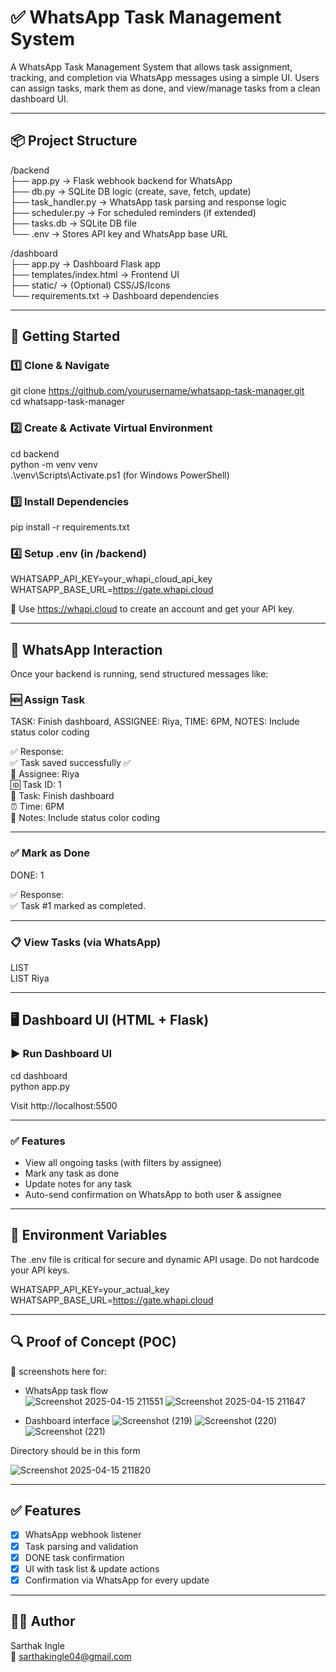 
# ✅ WhatsApp Task Management System

A WhatsApp Task Management System that allows task assignment, tracking, and completion via WhatsApp messages using a simple UI. Users can assign tasks, mark them as done, and view/manage tasks from a clean dashboard UI.

---

## 📦 Project Structure

/backend  
├── app.py → Flask webhook backend for WhatsApp  
├── db.py → SQLite DB logic (create, save, fetch, update)  
├── task_handler.py → WhatsApp task parsing and response logic  
├── scheduler.py → For scheduled reminders (if extended)  
├── tasks.db → SQLite DB file  
└── .env → Stores API key and WhatsApp base URL  

/dashboard  
├── app.py → Dashboard Flask app  
├── templates/index.html → Frontend UI  
├── static/ → (Optional) CSS/JS/Icons  
└── requirements.txt → Dashboard dependencies  

---

## 🔧 Getting Started

### 1️⃣ Clone & Navigate  
git clone https://github.com/yourusername/whatsapp-task-manager.git  
cd whatsapp-task-manager  

### 2️⃣ Create & Activate Virtual Environment  
cd backend  
python -m venv venv  
.\venv\Scripts\Activate.ps1 (for Windows PowerShell)  

### 3️⃣ Install Dependencies  
pip install -r requirements.txt  

### 4️⃣ Setup .env (in /backend)  
WHATSAPP_API_KEY=your_whapi_cloud_api_key  
WHATSAPP_BASE_URL=https://gate.whapi.cloud  

📝 Use https://whapi.cloud to create an account and get your API key.

---

## 📲 WhatsApp Interaction

Once your backend is running, send structured messages like:

### 🆕 Assign Task  
TASK: Finish dashboard, ASSIGNEE: Riya, TIME: 6PM, NOTES: Include status color coding  

✅ Response:  
✅ Task saved successfully ✅  
👤 Assignee: Riya  
🆔 Task ID: 1  
📝 Task: Finish dashboard  
⏰ Time: 6PM  
🧾 Notes: Include status color coding  

---

### ✅ Mark as Done  
DONE: 1  

✅ Response:  
✅ Task #1 marked as completed.

---

### 📋 View Tasks (via WhatsApp)  
LIST  
LIST Riya  

---

## 🖥️ Dashboard UI (HTML + Flask)

### ▶️ Run Dashboard UI  
cd dashboard  
python app.py  

Visit http://localhost:5500

---

### ✅ Features

- View all ongoing tasks (with filters by assignee)  
- Mark any task as done  
- Update notes for any task  
- Auto-send confirmation on WhatsApp to both user & assignee  

---

## 🔐 Environment Variables

The .env file is critical for secure and dynamic API usage. Do not hardcode your API keys.

WHATSAPP_API_KEY=your_actual_key  
WHATSAPP_BASE_URL=https://gate.whapi.cloud  

---

## 🔍 Proof of Concept (POC)

📸 screenshots here for:  
- WhatsApp task flow  
![Screenshot 2025-04-15 211551](https://github.com/user-attachments/assets/8e9743ae-e07a-4321-a590-9f70ccff64fe)
![Screenshot 2025-04-15 211647](https://github.com/user-attachments/assets/0ef90e32-666f-4d0e-b617-86a5398cd804)


- Dashboard interface
![Screenshot (219)](https://github.com/user-attachments/assets/cb6aa4c0-7f4b-4c08-ba45-48900bd7b32e)
![Screenshot (220)](https://github.com/user-attachments/assets/abba9610-4fd7-4d57-ac04-374a17d6d4d3)
![Screenshot (221)](https://github.com/user-attachments/assets/f405e811-e1f0-4f39-a54b-05c6cc199b9d)

  
Directory should be in this form 



![Screenshot 2025-04-15 211820](https://github.com/user-attachments/assets/e4d2dbdc-bea0-456b-8979-da552ddc450f)


---

## ✅ Features

- [x] WhatsApp webhook listener  
- [x] Task parsing and validation  
- [x] DONE task confirmation  
- [x] UI with task list & update actions  
- [x] Confirmation via WhatsApp for every update  

---

## 👨‍💻 Author

Sarthak Ingle  
📧 sarthakingle04@gmail.com

